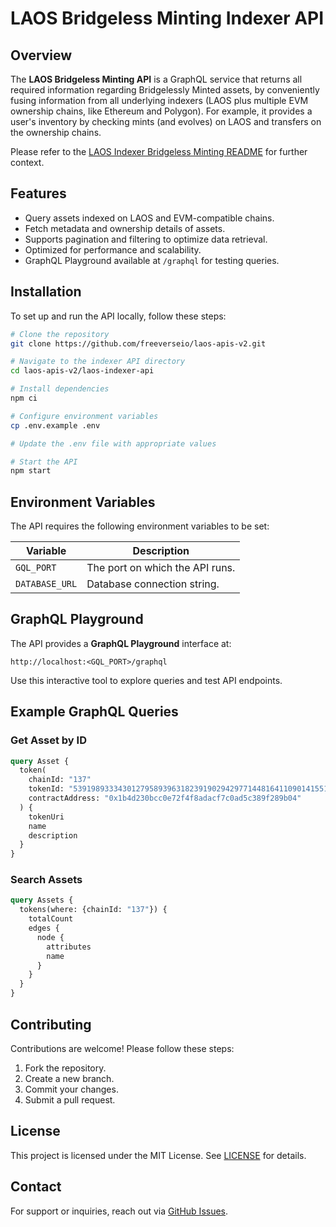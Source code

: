 # LAOS Bridgeless Minting Indexer API

## Overview

The **LAOS Bridgeless Minting API** is a GraphQL service that returns all required information regarding Bridgelessly Minted assets, by conveniently fusing information from all underlying indexers (LAOS plus multiple EVM ownership chains, like Ethereum and Polygon). For example, it provides a user's inventory by checking mints (and evolves) on LAOS and transfers on the ownership chains.

Please refer to the [LAOS Indexer Bridgeless Minting README](../bridgeless-minting-indexer.md) for further context.

## Features
- Query assets indexed on LAOS and EVM-compatible chains.
- Fetch metadata and ownership details of assets.
- Supports pagination and filtering to optimize data retrieval.
- Optimized for performance and scalability.
- GraphQL Playground available at `/graphql` for testing queries.

## Installation
To set up and run the API locally, follow these steps:

```sh
# Clone the repository
git clone https://github.com/freeverseio/laos-apis-v2.git

# Navigate to the indexer API directory
cd laos-apis-v2/laos-indexer-api

# Install dependencies
npm ci

# Configure environment variables
cp .env.example .env

# Update the .env file with appropriate values

# Start the API
npm start
```

## Environment Variables
The API requires the following environment variables to be set:

| Variable            | Description                        |
|---------------------|----------------------------------|
| `GQL_PORT`         | The port on which the API runs.  |
| `DATABASE_URL`           | Database connection string.      |


## GraphQL Playground
The API provides a **GraphQL Playground** interface at:

```
http://localhost:<GQL_PORT>/graphql
```

Use this interactive tool to explore queries and test API endpoints.

## Example GraphQL Queries

### Get Asset by ID
```graphql
query Asset {
  token(
    chainId: "137"
    tokenId: "53919893334301279589396318239190294297714481641109014155142484029476"
    contractAddress: "0x1b4d230bcc0e72f4f8adacf7c0ad5c389f289b04"
  ) {
    tokenUri
    name
    description
  }
} 
```

### Search Assets
```graphql
query Assets {
  tokens(where: {chainId: "137"}) {
    totalCount
    edges {
      node {
        attributes
        name
      }
    }
  }
}
```



## Contributing
Contributions are welcome! Please follow these steps:
1. Fork the repository.
2. Create a new branch.
3. Commit your changes.
4. Submit a pull request.

## License
This project is licensed under the MIT License. See [LICENSE](LICENSE) for details.

## Contact
For support or inquiries, reach out via [GitHub Issues](https://github.com/freeverseio/laos-apis-v2/issues).

